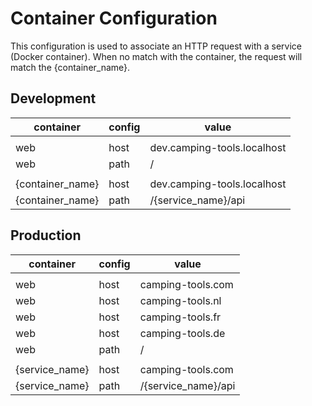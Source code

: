 # Container Configuration

This configuration is used to associate an HTTP request with a service (Docker container).
When no match with the container, the request will match the {container_name}.

## Development

| container        | config | value                       |
|------------------|--------|-----------------------------|
|                  |        |                             |
| web              | host   | dev.camping-tools.localhost |
| web              | path   | /                           |
|                  |        |                             |
| {container_name} | host   | dev.camping-tools.localhost |
| {container_name} | path   | /{service_name}/api         |

## Production

| container      | config | value               |
|----------------|--------|---------------------|
|                |        |                     |
| web            | host   | camping-tools.com   |
| web            | host   | camping-tools.nl    |
| web            | host   | camping-tools.fr    |
| web            | host   | camping-tools.de    |
| web            | path   | /                   |
|                |        |                     |
| {service_name} | host   | camping-tools.com   |
| {service_name} | path   | /{service_name}/api |



